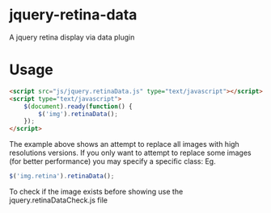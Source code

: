 jquery-retina-data
==================

A jquery retina display via data plugin

# Usage

```html
<script src="js/jquery.retinaData.js" type="text/javascript"></script>
<script type="text/javascript">
    $(document).ready(function() {
        $('img').retinaData();
    });
</script>
```

The example above shows an attempt to replace all images with high resolutions versions. If you only want to attempt to replace some images (for better performance) you may specify a specific class: Eg.

```js
$('img.retina').retinaData();
```

To check if the image exists before showing use the jquery.retinaDataCheck.js file
